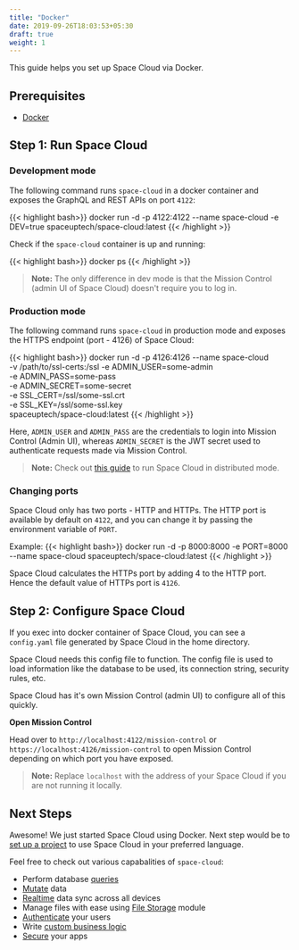 ```yaml
---
title: "Docker"
date: 2019-09-26T18:03:53+05:30
draft: true
weight: 1
---
```


This guide helps you set up Space Cloud via Docker.

## Prerequisites

- [Docker](https://docs.docker.com/install/)


## Step 1: Run Space Cloud

### Development mode

The following command runs `space-cloud` in a docker container and exposes the GraphQL and REST APIs on port `4122`:  

{{< highlight bash>}}
docker run -d -p 4122:4122 --name space-cloud -e DEV=true spaceuptech/space-cloud:latest
{{< /highlight >}}

Check if the `space-cloud` container is up and running:

{{< highlight bash>}}
docker ps
{{< /highlight >}}

> **Note:** The only difference in dev mode is that the Mission Control (admin UI of Space Cloud) doesn't require you to log in.

### Production mode

The following command runs `space-cloud` in production mode and exposes the HTTPS endpoint (port - 4126) of Space Cloud:

{{< highlight bash>}}
docker run -d -p 4126:4126 --name space-cloud \
  -v /path/to/ssl-certs:/ssl
  -e ADMIN_USER=some-admin \
  -e ADMIN_PASS=some-pass \
  -e ADMIN_SECRET=some-secret \
  -e SSL_CERT=/ssl/some-ssl.crt \
  -e SSL_KEY=/ssl/some-ssl.key \
  spaceuptech/space-cloud:latest
{{< /highlight >}}

Here, `ADMIN_USER` and `ADMIN_PASS` are the credentials to login into Mission Control (Admin UI), whereas `ADMIN_SECRET` is the JWT secret used to authenticate requests made via Mission Control.

> **Note:** Check out [this guide](/getting-started/deployment/distributed) to run Space Cloud in distributed mode. 

### Changing ports

Space Cloud only has two ports - HTTP and HTTPs. The HTTP port is available by default on `4122`, and you can change it by passing the environment variable of `PORT`.

Example: 
{{< highlight bash>}}
docker run -d -p 8000:8000 -e PORT=8000 --name space-cloud spaceuptech/space-cloud:latest
{{< /highlight >}}

Space Cloud calculates the HTTPs port by adding 4 to the HTTP port. Hence the default value of HTTPs port is `4126`.

## Step 2: Configure Space Cloud

If you exec into docker container of Space Cloud, you can see a `config.yaml` file generated by Space Cloud in the home directory.

Space Cloud needs this config file to function. The config file is used to load information like the database to be used, its connection string, security rules, etc. 

Space Cloud has it's own Mission Control (admin UI) to configure all of this quickly. 

**Open Mission Control**

Head over to `http://localhost:4122/mission-control` or `https://localhost:4126/mission-control` to open Mission Control depending on which port you have exposed.

> **Note:** Replace `localhost` with the address of your Space Cloud if you are not running it locally. 


## Next Steps

Awesome! We just started Space Cloud using Docker. Next step would be to [set up a project](/getting-started/setting-up-project/) to use Space Cloud in your preferred language.

Feel free to check out various capabalities of `space-cloud`:

- Perform database [queries](/essentials/queries)
- [Mutate](/essentials/mutations) data
- [Realtime](/essentials/subscriptions) data sync across all devices
- Manage files with ease using [File Storage](/essentials/file-storage) module
- [Authenticate](/auth/authentication) your users
- Write [custom business logic](/essentials/custom-logic)
- [Secure](/auth/authorization) your apps

